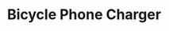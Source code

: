 ---
layout: post
title: Bicycle Phone Charger 

importance: 0

external: [[compass, 'http://pyrois.weebly.com']]
short: poe-pyrois

banner-position: .45
team: 4

desc: "Used a motor to harvest energy from the pedaling of a bike. Learned about DC-DC conversion and various energy storage devices (including supercapacitors)."

header: [
"We built a bike stand that let a user pedal to charge a bank of supercapacitors that could be discharged to charge USB devices.",
"If we had bought an inverter and used a Lead-acid battery, our project wouldn't have had an electrical component. So we decided to do the power conversion ourselves, which meant that I got my first exposure to switching regulators with no formal instruction. Such regulators switch the input power on and off at high frequencies to modulate the output voltage. In the end, most phones recognized our system, which meant we could produce the right output voltage, and our [line regulation](http://en.wikipedia.org/wiki/Line_regulation) was alright. None charged from it because the [load regulation](http://en.wikipedia.org/wiki/Load_regulation) was abysmal. But with all we learned, the project was far from a failure."
]

specs: [
[code-fork, [C]],
[laptop, [MSP430]],
[gear, [200W 24V Motor]],
[bolt, [UltraCaps, Power Electronics]],
[floppy-o, [LTSpice, DipTrace]]
]

images: [
  ['/img/poe-pyrois/banner.jpg', 'The bike with stand and charging circuit attached.'],
  ['/img/poe-pyrois/project.jpg', "The ultracapacitor-powered phone charging circuit I designed (it didn't work)."]
]
---